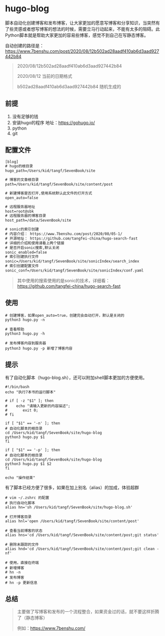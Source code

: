 # hugo-blog
脚本自动化创建博客和发布博客，让大家更加的愿意写博客和分享知识，当突然有了些灵感或者想写博客的想法的时候，需要立马行动起来，不能有太多的阻碍。此Python脚本就是帮助大家更加的容易些博客，感觉不到自己在写静态博客。

自动创建的路径是：https://www.7benshu.com/post/2020/08/12b502ad28aadf410ab6d3aad927442b84

> 2020/08/12b502ad28aadf410ab6d3aad927442b84
>
> 2020/08/12 当前的日期格式
>
> b502ad28aadf410ab6d3aad927442b84  随机生成的

## 前提

1. 没有足够的钱
2. 安装hugo的程序 地址：https://gohugo.io/
3. python
4. git

## 配置文件

```xml
[blog]
# hugo的根目录
hugo_path=/Users/kid/tangf/SevenBook/site

# 博客的文章根目录
path=/Users/kid/tangf/SevenBook/site/content/post

# 新建博客是否打开,使用系统默认此文件的打开方式
open_auto=false

# 远程服务器地址
host=root@sbk
# 远程服务器的博客目录
host_path=/data/SevenBook/site

# sonic的索引创建
# 内容介绍： https://www.7benshu.com/post/2020/08/05-1/
# 开源地址： https://github.com/tangfei-china/hugo-search-fast
# 详细的介绍和使用请看上两个链接
# 是否开启sonic搜索,默认关闭
sonic_enabled=false
# 索引创建执行文件
sonic=/Users/kid/tangf/SevenBook/site/sonicIndex/search_index
# 索引创建配置文件
sonic_conf=/Users/kid/tangf/SevenBook/site/sonicIndex/conf.yaml
```

> 其中使用的搜索使用的是sonic的技术，详细看：https://github.com/tangfei-china/hugo-search-fast

## 使用

```shell
# 创建博客，如果open_auto=true，创建完会自动打开，默认是关闭的
python3 hugo.py -n

# 查看帮助
python3 hugo.py -h

# 发布博客内容到服务器
python3 hugo.py -p 新增了博客内容
```

## 提示

有了自动化脚本（hugo-blog.sh），还可以附加shell脚本更加的方便使用。

```shell
#!/bin/bash
echo "执行7本书的运行脚本"

# if [ -z "$1" ]; then
#    echo "请输入更新的内容描述";
#       exit 0;
# fi

if [ "$1" == '-n' ]; then
# 自动化脚本的根目录
cd /Users/kid/tangf/SevenBook/site/hugo-blog
python3 hugo.py $1
fi

if [ "$1" == '-p' ]; then
# 自动化脚本的根目录
cd /Users/kid/tangf/SevenBook/site/hugo-blog
python3 hugo.py $1 $2
fi

echo "操作结束"
```

有了脚本已经方便了很多，如果在加上别名（alias）的加成，体验超群

```shell
# vim ~/.zshrc 的配置
# 执行自动化脚本
alias hn='sh /Users/kid/tangf/SevenBook/site/hugo-blog.sh'

# 打开博客目录
alias hnl='open /Users/kid/tangf/SevenBook/site/content/post'

# 查看当前博客的状态
alias hns='cd /Users/kid/tangf/SevenBook/site/content/post;git status'

# 删除未跟踪的文件
alias hnd='cd /Users/kid/tangf/SevenBook/site/content/post;git clean -nf'

# 使用，直接在终端
# 新增博客  
# hn -n 
# 发布博客
# hn -p 更新信息
```

## 总结

> 主要做了写博客和发布的一个流程整合，如果资金过的话，就不要这样折腾了（静态博客）
>
> 例如：https://www.7benshu.com/
